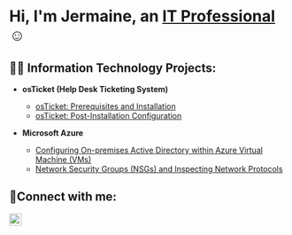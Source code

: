 <h1>Hi, I'm Jermaine, an <a href="https://linkedin.com/in/">IT Professional</a>☺</h1>

<h2>👨‍💻 Information Technology Projects:</h2>

- <b>osTicket (Help Desk Ticketing System)</b>
  - [osTicket: Prerequisites and Installation](https://github.com/jermainewatkins22/osticket-prereqs)
  - [osTicket: Post-Installation Configuration](https://github.com/jermainewatkins22/post-install-config)
 
- <b>Microsoft Azure</b>
  - [Configuring On-premises Active Directory within Azure Virtual Machine (VMs)](https://github.com/jermainewatkins22/configure-ad)
  - [Network Security Groups (NSGs) and Inspecting Network Protocols](https://github.com/jermainewatkins22/azure-network-protocols)

<h2>🤳Connect with me:</h2>


[<img align="left" alt="Josh | LinkedIn" width="22px" src="https://cdn.jsdelivr.net/npm/simple-icons@v3/icons/linkedin.svg" />][linkedin]



[linkedin]: https://linkedin.com/in/
